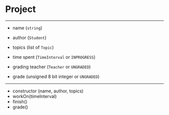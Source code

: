 # Project
---
- name (`string`)
- author (`Student`)
- topics (list of `Topic`)

- time spent (`TimeInterval` or `INPROGRESS`) 

- grading teacher (`Teacher` or `UNGRADED`)
- grade (unsigned 8 bit integer or `UNGRADED`)
---
- constructor (name, author, topics)
- workOn(timeInterval)
- finish()
- grade()
